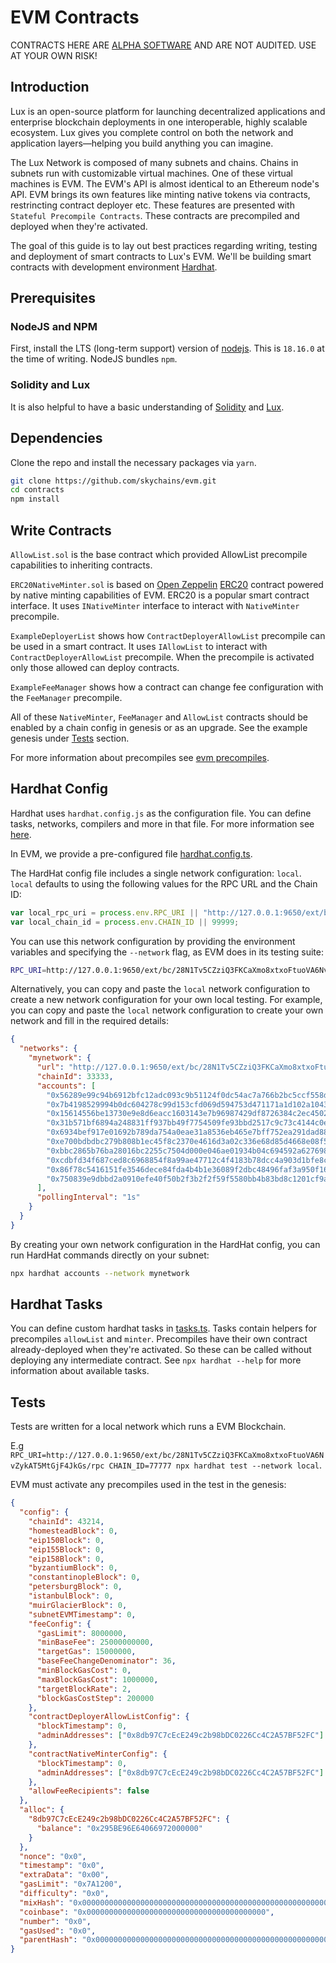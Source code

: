 # EVM Contracts

CONTRACTS HERE ARE [ALPHA SOFTWARE](https://en.wikipedia.org/wiki/Software_release_life_cycle#Alpha) AND ARE NOT AUDITED. USE AT YOUR OWN RISK!

## Introduction

Lux is an open-source platform for launching decentralized applications and enterprise blockchain deployments in one interoperable, highly scalable ecosystem. Lux gives you complete control on both the network and application layers&mdash;helping you build anything you can imagine.

The Lux Network is composed of many subnets and chains. Chains in subnets run with customizable virtual machines. One of these virtual machines is EVM. The EVM's API is almost identical to an Ethereum node's API. EVM brings its own features like minting native tokens via contracts, restrincting contract deployer etc. These features are presented with `Stateful Precompile Contracts`. These contracts are precompiled and deployed when they're activated.

The goal of this guide is to lay out best practices regarding writing, testing and deployment of smart contracts to Lux's EVM. We'll be building smart contracts with development environment [Hardhat](https://hardhat.org).

## Prerequisites

### NodeJS and NPM

First, install the LTS (long-term support) version of [nodejs](https://nodejs.org/en). This is `18.16.0` at the time of writing. NodeJS bundles `npm`.

### Solidity and Lux

It is also helpful to have a basic understanding of [Solidity](https://docs.soliditylang.org) and [Lux](https://docs.lux.network).

## Dependencies

Clone the repo and install the necessary packages via `yarn`.

```bash
git clone https://github.com/skychains/evm.git
cd contracts
npm install
```

## Write Contracts

`AllowList.sol` is the base contract which provided AllowList precompile capabilities to inheriting contracts.

`ERC20NativeMinter.sol` is based on [Open Zeppelin](https://openzeppelin.com) [ERC20](https://eips.ethereum.org/EIPS/eip-20) contract powered by native minting capabilities of EVM. ERC20 is a popular smart contract interface. It uses `INativeMinter` interface to interact with `NativeMinter` precompile.

`ExampleDeployerList` shows how `ContractDeployerAllowList` precompile can be used in a smart contract. It uses `IAllowList` to interact with `ContractDeployerAllowList` precompile. When the precompile is activated only those allowed can deploy contracts.

`ExampleFeeManager` shows how a contract can change fee configuration with the `FeeManager` precompile.

All of these `NativeMinter`, `FeeManager` and `AllowList` contracts should be enabled by a chain config in genesis or as an upgrade. See the example genesis under [Tests](#tests) section.

For more information about precompiles see [evm precompiles](https://github.com/skychains/evm#precompiles).

## Hardhat Config

Hardhat uses `hardhat.config.js` as the configuration file. You can define tasks, networks, compilers and more in that file. For more information see [here](https://hardhat.org/config/).

In EVM, we provide a pre-configured file [hardhat.config.ts](https://github.com/skychains/evm/blob/master/contracts/hardhat.config.ts).

The HardHat config file includes a single network configuration: `local`. `local` defaults to using the following values for the RPC URL and the Chain ID:

```js
var local_rpc_uri = process.env.RPC_URI || "http://127.0.0.1:9650/ext/bc/C/rpc";
var local_chain_id = process.env.CHAIN_ID || 99999;
```

You can use this network configuration by providing the environment variables and specifying the `--network` flag, as EVM does in its testing suite:

```bash
RPC_URI=http://127.0.0.1:9650/ext/bc/28N1Tv5CZziQ3FKCaXmo8xtxoFtuoVA6NvZykAT5MtGjF4JkGs/rpc CHAIN_ID=77777 npx hardhat test --network local
```

Alternatively, you can copy and paste the `local` network configuration to create a new network configuration for your own local testing. For example, you can copy and paste the `local` network configuration to create your own network and fill in the required details:

```json
{
  "networks": {
    "mynetwork": {
      "url": "http://127.0.0.1:9650/ext/bc/28N1Tv5CZziQ3FKCaXmo8xtxoFtuoVA6NvZykAT5MtGjF4JkGs/rpc",
      "chainId": 33333,
      "accounts": [
        "0x56289e99c94b6912bfc12adc093c9b51124f0dc54ac7a766b2bc5ccf558d8027",
        "0x7b4198529994b0dc604278c99d153cfd069d594753d471171a1d102a10438e07",
        "0x15614556be13730e9e8d6eacc1603143e7b96987429df8726384c2ec4502ef6e",
        "0x31b571bf6894a248831ff937bb49f7754509fe93bbd2517c9c73c4144c0e97dc",
        "0x6934bef917e01692b789da754a0eae31a8536eb465e7bff752ea291dad88c675",
        "0xe700bdbdbc279b808b1ec45f8c2370e4616d3a02c336e68d85d4668e08f53cff",
        "0xbbc2865b76ba28016bc2255c7504d000e046ae01934b04c694592a6276988630",
        "0xcdbfd34f687ced8c6968854f8a99ae47712c4f4183b78dcc4a903d1bfe8cbf60",
        "0x86f78c5416151fe3546dece84fda4b4b1e36089f2dbc48496faf3a950f16157c",
        "0x750839e9dbbd2a0910efe40f50b2f3b2f2f59f5580bb4b83bd8c1201cf9a010a"
      ],
      "pollingInterval": "1s"
    }
  }
}
```

By creating your own network configuration in the HardHat config, you can run HardHat commands directly on your subnet:

```bash
npx hardhat accounts --network mynetwork
```

## Hardhat Tasks

You can define custom hardhat tasks in [tasks.ts](https://github.com/skychains/evm/blob/master/contracts/tasks.ts). Tasks contain helpers for precompiles `allowList` and `minter`. Precompiles have their own contract already-deployed when they're activated. So these can be called without deploying any intermediate contract. See `npx hardhat --help` for more information about available tasks.

## Tests

Tests are written for a local network which runs a EVM Blockchain.

E.g `RPC_URI=http://127.0.0.1:9650/ext/bc/28N1Tv5CZziQ3FKCaXmo8xtxoFtuoVA6NvZykAT5MtGjF4JkGs/rpc CHAIN_ID=77777 npx hardhat test --network local`.

EVM must activate any precompiles used in the test in the genesis:

```json
{
  "config": {
    "chainId": 43214,
    "homesteadBlock": 0,
    "eip150Block": 0,
    "eip155Block": 0,
    "eip158Block": 0,
    "byzantiumBlock": 0,
    "constantinopleBlock": 0,
    "petersburgBlock": 0,
    "istanbulBlock": 0,
    "muirGlacierBlock": 0,
    "subnetEVMTimestamp": 0,
    "feeConfig": {
      "gasLimit": 8000000,
      "minBaseFee": 25000000000,
      "targetGas": 15000000,
      "baseFeeChangeDenominator": 36,
      "minBlockGasCost": 0,
      "maxBlockGasCost": 1000000,
      "targetBlockRate": 2,
      "blockGasCostStep": 200000
    },
    "contractDeployerAllowListConfig": {
      "blockTimestamp": 0,
      "adminAddresses": ["0x8db97C7cEcE249c2b98bDC0226Cc4C2A57BF52FC"]
    },
    "contractNativeMinterConfig": {
      "blockTimestamp": 0,
      "adminAddresses": ["0x8db97C7cEcE249c2b98bDC0226Cc4C2A57BF52FC"]
    },
    "allowFeeRecipients": false
  },
  "alloc": {
    "8db97C7cEcE249c2b98bDC0226Cc4C2A57BF52FC": {
      "balance": "0x295BE96E64066972000000"
    }
  },
  "nonce": "0x0",
  "timestamp": "0x0",
  "extraData": "0x00",
  "gasLimit": "0x7A1200",
  "difficulty": "0x0",
  "mixHash": "0x0000000000000000000000000000000000000000000000000000000000000000",
  "coinbase": "0x0000000000000000000000000000000000000000",
  "number": "0x0",
  "gasUsed": "0x0",
  "parentHash": "0x0000000000000000000000000000000000000000000000000000000000000000"
}
```

